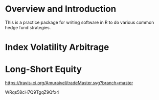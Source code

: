 
<!-- README.md is generated from README.Rmd. Please edit that file -->
Overview and Introduction
=========================

This is a practice package for writing software in R to do various common hedge fund strategies.

Index Volatility Arbitrage
==========================

Long-Short Equity
=================

https://travis-ci.org/Amuraivel/tradeMaster.svg?branch=master

WRqs58cH7Q9TgqZ9Qfx4
